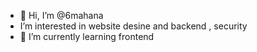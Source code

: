 - 👋 Hi, I’m @6mahana
-  I’m interested in website desine and backend , security
- 🌱 I’m currently learning frontend
 

